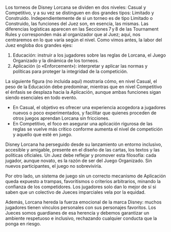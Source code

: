 Los torneos de Disney Lorcana se dividen en dos niveles: Casual y Competitivo, y a su vez se distinguen en dos grandes tipos: Limitado y Construido. Independientemente de si un torneo es de tipo Limitado o Construido, las funciones del Juez son, en esencia, las mismas. Las diferencias logísticas aparecen en las Secciones 7 y 8 de las Tournament Rules y corresponden más al organizador que al Juez; aquí, nos centraremos en lo que varía según el nivel.
Como vimos antes, la labor del Juez engloba dos grandes ejes:
1. Educación: instruir a los jugadores sobre las reglas de Lorcana, el Juego Organizado y la dinámica de los torneos.  
2. Aplicación (o «Enforcement»): interpretar y aplicar las normas y políticas para proteger la integridad de la competición.  

La siguiente figura (no incluida aquí) mostraría cómo, en nivel Casual, el peso de la Educación debe predominar, mientras que en nivel Competitivo el énfasis se desplaza hacia la Aplicación, aunque ambas funciones sigan siendo esenciales en todo evento.
- En Casual, el objetivo es ofrecer una experiencia acogedora a jugadores nuevos o poco experimentados, y facilitar que quienes proceden de otros juegos aprendan Lorcana sin fricciones.     
- En Competitivo, el foco en asegurar una aplicación rigurosa de las reglas se vuelve más crítico conforme aumenta el nivel de competición y aquello que esté en juego.  

Disney Lorcana ha perseguido desde su lanzamiento un entorno inclusivo, accesible y amigable, presente en el diseño de las cartas, los textos y las políticas oficiales. Un Juez debe reflejar y promover esta filosofía: cada jugador, aunque novato, es la razón de ser del Juego Organizado. Sin nuevos participantes, el juego no sobreviviría.

Por otro lado, un sistema de juego sin un correcto mecanismo de Aplicación queda expuesto a trampas, favoritismos o criterios arbitrarios, minando la confianza de los competidores. Los jugadores solo dan lo mejor de sí si saben que un colectivo de Jueces imparciales vela por la equidad.

Además, Lorcana hereda la fuerza emocional de la marca Disney: muchos jugadores tienen vínculos personales con sus personajes favoritos. Los Jueces somos guardianes de esa herencia y debemos garantizar un ambiente respetuoso e inclusivo, rechazando cualquier conducta que la ponga en riesgo.
